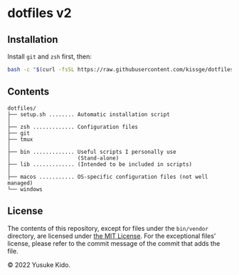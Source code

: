# dotfiles v2

## Installation

Install `git` and `zsh` first, then:

```sh
bash -c "$(curl -fsSL https://raw.githubusercontent.com/kissge/dotfiles/master/setup.sh)"
```

## Contents

```
dotfiles/
├── setup.sh ........ Automatic installation script
│
├── zsh ............. Configuration files
├── git
├── tmux
│
├── bin ............. Useful scripts I personally use
│                     (Stand-alone)
├── lib ............. (Intended to be included in scripts)
│
├── macos ........... OS-specific configuration files (not well managed)
└── windows
```

## License

The contents of this repository, except for files under the `bin/vendor` directory, are licensed under [the MIT License](./LICENSE.txt).
For the exceptional files’ license, please refer to the commit message of the commit that adds the file.

©︎ 2022 Yusuke Kido.
